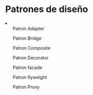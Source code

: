 <h1>Patrones de diseño</h1>
<p>
<li>
<ul> Patron Adapter </ul>
<ul> Patron Bridge </ul>
<ul> Patron Composite </ul>
<ul> Patron Decorator </ul>
<ul> Patron facade </ul>
<ul> Patron flyweight </ul>
<ul >Patron Proxy </ul>

</li>
</p>
